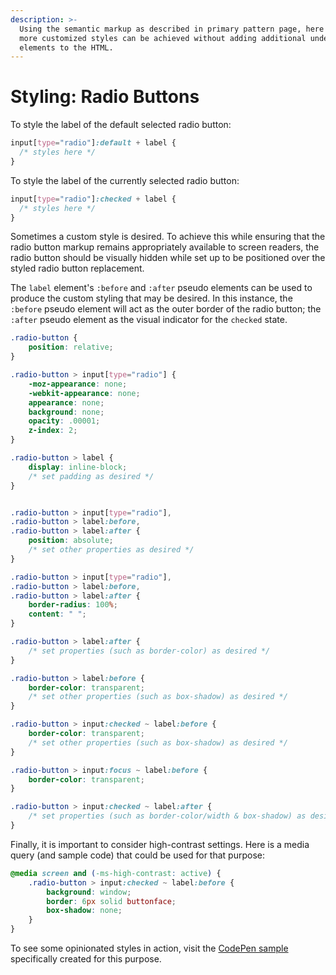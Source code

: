 ```yaml
---
description: >-
  Using the semantic markup as described in primary pattern page, here is how
  more customized styles can be achieved without adding additional undesired
  elements to the HTML.
---
```


# Styling: Radio Buttons

To style the label of the default selected radio button: 

```css
input[type="radio"]:default + label {
  /* styles here */
}
```

To style the label of the currently selected radio button: 

```css
input[type="radio"]:checked + label {
  /* styles here */
}
```

Sometimes a custom style is desired. To achieve this while ensuring that the radio button markup remains appropriately available to screen readers, the radio button should be visually hidden while set up to be positioned over the styled radio button replacement. 

The `label` element's `:before` and `:after` pseudo elements can be used to produce the custom styling that may be desired. In this instance, the `:before` pseudo element will act as the outer border of the radio button; the `:after` pseudo element as the visual indicator for the `checked` state.

```css
.radio-button {
	position: relative;
}

.radio-button > input[type="radio"] {
	-moz-appearance: none;
	-webkit-appearance: none;
	appearance: none; 
	background: none;
	opacity: .00001;
	z-index: 2;
}

.radio-button > label {
	display: inline-block;
	/* set padding as desired */
}


.radio-button > input[type="radio"],
.radio-button > label:before,
.radio-button > label:after {
	position: absolute;
	/* set other properties as desired */
}

.radio-button > input[type="radio"],
.radio-button > label:before,
.radio-button > label:after {
	border-radius: 100%;
	content: " ";
}

.radio-button > label:after {
	/* set properties (such as border-color) as desired */
}

.radio-button > label:before {
	border-color: transparent;
	/* set other properties (such as box-shadow) as desired */
}

.radio-button > input:checked ~ label:before {
	border-color: transparent;
	/* set other properties (such as box-shadow) as desired */
}

.radio-button > input:focus ~ label:before {
	border-color: transparent;
}

.radio-button > input:checked ~ label:after {
	/* set properties (such as border-color/width & box-shadow) as desired */
}

```

Finally, it is important to consider high-contrast settings. Here is a media query \(and sample code\) that could be used for that purpose:

```css
@media screen and (-ms-high-contrast: active) {
	.radio-button > input:checked ~ label:before {
		background: window;
		border: 6px solid buttonface;
		box-shadow: none;
	}
}
```

To see some opinionated styles in action, visit the [CodePen sample](https://codepen.io/melsumner/pen/9333b9017df850d9fbdd0dd8f805741a) specifically created for this purpose. 

